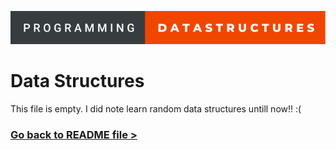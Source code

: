 ![Data Structures](../asset/badges/programming-data-structures.svg)

Data Structures
===================

This file is empty. I did note learn random data structures untill now!! :(

### [Go back to README file >](./../README.md)
